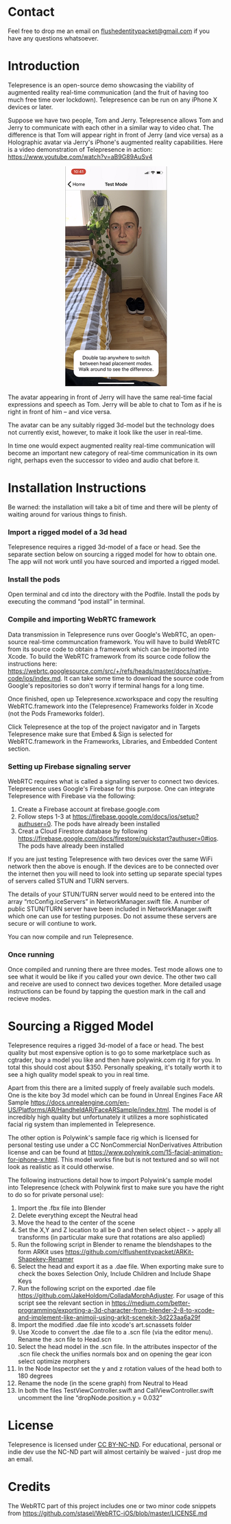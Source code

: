 # Contact

Feel free to drop me an email on flushedentitypacket@gmail.com if you have any questions whatsoever.

# Introduction

Telepresence is an open-source demo showcasing the viability of augmented reality real-time communication (and the fruit of having too much free time over lockdown). Telepresence can be run on any iPhone X devices or later.

Suppose we have two people, Tom and Jerry. Telepresence allows Tom and Jerry to communicate with each other in a similar way to video chat. The difference is that Tom will appear right in front of Jerry (and vice versa) as a Holographic avatar via Jerry's iPhone's augmented reality capabilities. Here is a video demonstration of Telepresence in action: https://www.youtube.com/watch?v=aB9G89AuSv4

<p align="center">
  <img src="https://github.com/clflushentitypacket/Telepresence/blob/master/Screenshots/demo_screenshot.png" alt="Telepresence Demonstration"/>
</p>

The avatar appearing in front of Jerry will have the same real-time facial expressions and speech as Tom.  Jerry will be able to chat to Tom as if he is right in front of him – and vice versa.

The avatar can be any suitably rigged 3d-model but the technology does not currently exist, however, to make it look like the user in real-time.

In time one would expect augmented reality real-time communication will become an important new category of real-time communication in its own right, perhaps even the successor to video and audio chat before it.

# Installation Instructions

Be warned: the installation will take a bit of time and there will be plenty of waiting around for various things to finish.

### Import a rigged model of a 3d head

Telepresence requires a rigged 3d-model of a face or head. See the separate section below on sourcing a rigged model for how to obtain one. The app will not work until you have sourced and imported a rigged model.

### Install the pods

Open terminal and cd into the directory with the Podfile. Install the pods by executing the command “pod install” in terminal.

### Compile and importing WebRTC framework

Data transmission in Telepresence runs over Google's WebRTC, an open-source real-time communcation framework. You will have to build WebRTC from its source code to obtain a framework which can be imported into Xcode. To build the WebRTC framework from its source code follow the instructions here: https://webrtc.googlesource.com/src/+/refs/heads/master/docs/native-code/ios/index.md. It can take some time to download the source code from Google's repositories so don't worry if terminal hangs for a long time.

Once finished, open up Telepresence.xcworkspace and copy the resulting WebRTC.framework into the (Telepresence) Frameworks folder in Xcode (not the Pods Frameworks folder). 

Click Telepresence at the top of the project navigator and in Targets Telepresence make sure that Embed & Sign is selected for WebRTC.framework in the Frameworks, Libraries, and Embedded Content section.

### Setting up Firebase signaling server

WebRTC requires what is called a signaling server to connect two devices. Telepresence uses Google's Firebase for this purpose. One can integrate Telepresence with Firebase via the following:

1. Create a Firebase account at firebase.google.com
2. Follow steps 1-3 at https://firebase.google.com/docs/ios/setup?authuser=0. The pods have already been installed
3. Creat a Cloud Firestore database by following https://firebase.google.com/docs/firestore/quickstart?authuser=0#ios. The pods have already been installed

If you are just testing Telepresence with two devices over the same WiFi network then the above is enough. If the devices are to be connected over the internet then you will need to look into setting up separate special types of servers called STUN and TURN servers.

The details of your STUN/TURN server would need to be entered into the array “rtcConfig.iceServers” in NetworkManager.swift file.  A number of public STUN/TURN server have been included in NetworkManager.swift which one can use for testing purposes. Do not assume these servers are secure or will contiune to work.

You can now compile and run Telepresence.

### Once running

Once compiled and running there are three modes. Test mode allows one to see what it would be like if you called your own device. The other two call and receive are used to connect two devices together. More detailed usage instructions can be found by tapping the question mark in the call and recieve modes.

# Sourcing a Rigged Model

Telepresence requires a rigged 3d-model of a face or head. The best quality but most expensive option is to go to some marketplace such as cgtrader, buy a model you like and then have polywink.com rig it for you. In total this should cost about $350. Personally speaking, it's totally worth it to see a high quality model speak to you in real time.

Apart from this there are a limited supply of freely available such models. One is the kite boy 3d model which can be found in Unreal Engines Face AR Sample https://docs.unrealengine.com/en-US/Platforms/AR/HandheldAR/FaceARSample/index.html. The model is of incredibly high quality but unfortunately it utilizes a more sophisticated facial rig system than implemented in Telepresence.

The other option is Polywink's sample face rig which is licensed for personal testing use under a  CC NonCommercial NonDerivatives Attribution license and can be found at https://www.polywink.com/15-facial-animation-for-iphone-x.html. This model works fine but is not textured and so will not look as realistic as it could otherwise.

The following instructions detail how to import Polywink's sample model into Telepresence (check with Polywink first to make sure you have the right to do so for private personal use):

1. Import the .fbx file into Blender
2. Delete everything except the Neutral head
3. Move the head to the center of the scene
4. Set the X,Y and Z location to all be 0 and then select object - > apply all transforms (in particular make sure that rotations are also applied)
5. Run the following script in Blender to rename the blendshapes to the form ARKit uses https://github.com/clflushentitypacket/ARKit-Shapekey-Renamer
6. Select the head and export it as a .dae file. When exporting make sure to check the boxes Selection Only, Include Children and Include Shape Keys
7. Run the following script on the exported .dae file https://github.com/JakeHoldom/ColladaMorphAdjuster. For usage of this script see the relevant section in https://medium.com/better-programming/exporting-a-3d-character-from-blender-2-8-to-xcode-and-implement-like-animoji-using-arkit-scenekit-3d223aa6a29f
8. Import the modified .dae file into xcode's art.scnassets folder
9. Use Xcode to convert the .dae file to a .scn file (via the editor menu). Rename the .scn file to Head.scn
10. Select the head model in the .scn file. In the attributes inspector of the .scn file check the unifies normals box and on opening the gear icon select optimize morphers
11. In the Node Inspector set the y and z rotation values of the head both to 180 degrees     
12. Rename the node (in the scene graph) from Neutral to Head
13. In both the files TestViewController.swift and CallViewController.swift uncomment the line “dropNode.position.y = 0.032”

# License

Telepresence is licensed under [CC BY-NC-ND](https://creativecommons.org/licenses/by-nc-nd/4.0/). For educational, personal or indie dev use the NC-ND part will almost certainly be waived - just drop me an email.

# Credits

The WebRTC part of this project includes one or two minor code snippets from https://github.com/stasel/WebRTC-iOS/blob/master/LICENSE.md
